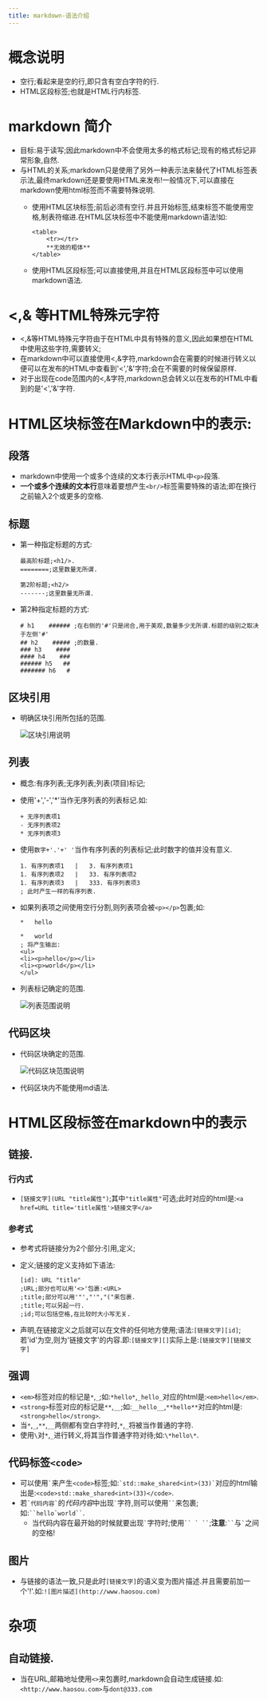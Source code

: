 ```yaml
---
title: markdown-语法介绍
---
```


# 概念说明
*   空行;看起来是空的行,即只含有空白字符的行.
*   HTML区段标签;也就是HTML行内标签.

# markdown 简介
*   目标:易于读写;因此markdown中不会使用太多的格式标记;现有的格式标记非常形象,自然.
*   与HTML的关系;markdown只是使用了另外一种表示法来替代了HTML标签表示法,最终markdown还是要使用HTML来发布!一般情况下,可以直接在markdown使用html标签而不需要特殊说明.
    -   使用HTML区块标签;前后必须有空行.并且开始标签,结束标签不能使用空格,制表符缩进.在HTML区块标签中不能使用markdown语法!如:
            
            <table>
                <tr></tr>
                **无效的粗体**
            </table>
    
    -   使用HTML区段标签;可以直接使用,并且在HTML区段标签中可以使用markdown语法.

# <,& 等HTML特殊元字符    
*   <,&等HTML特殊元字符由于在HTML中具有特殊的意义,因此如果想在HTML中使用这些字符,需要转义;
*   在markdown中可以直接使用<,&字符,markdown会在需要的时候进行转义以便可以在发布的HTML中查看到'<','&'字符;会在不需要的时候保留原样.  
*   对于出现在code范围内的<,&字符,markdown总会转义以在发布的HTML中看到的是'<','&'字符.

# HTML区块标签在Markdown中的表示:

## 段落
*   markdown中使用一个或多个连续的文本行表示HTML中`<p>`段落.
*   **一个或多个连续的文本行**意味着要想产生`<br/>`标签需要特殊的语法;即在换行之前输入2个或更多的空格.

## 标题
*   第一种指定标题的方式:
        
        最高阶标题;<h1/>.
        ========;这里数量无所谓.
        
        第2阶标题;<h2/>
        -------;这里数量无所谓.
        
*   第2种指定标题的方式:
        
        # h1    ###### ;在右侧的'#'只是闭合,用于美观,数量多少无所谓.标题的级别之取决于左侧'#'
        ## h2    ##### ;的数量.
        ### h3    ####
        #### h4    ### 
        ###### h5   ##
        ####### h6   #

## 区块引用
*   明确区块引用所包括的范围.
    
    ![区块引用说明]({{site.url}}/assets/1.png)
    
## 列表
*   概念:有序列表;无序列表;列表(项目)标记;
*   使用'+','-','*'当作无序列表的列表标记.如:
    
        + 无序列表项1
        - 无序列表项2
        * 无序列表项3
*   使用`数字+'.'+' '`当作有序列表的列表标记;此时数字的值并没有意义.
        
        1. 有序列表项1   |   3. 有序列表项1
        1. 有序列表项2   |   33. 有序列表项2
        1. 有序列表项3   |   333. 有序列表项3
        ; 此时产生一样的有序列表.
*   如果列表项之间使用空行分割,则列表项会被`<p></p>`包裹;如:
    
        *   hello
        
        *   world
        ; 将产生输出:
        <ul>
        <li><p>hello</p></li>
        <li><p>world</p></li>
        </ul>
*   列表标记确定的范围.

    ![列表范围说明]({{site.url}}/assets/2.png)

## 代码区块
*   代码区块确定的范围.

    ![代码区块范围说明]({{site.url}}/assets/3.png)
    
*   代码区块内不能使用md语法.

# HTML区段标签在markdown中的表示

## 链接.

### 行内式
*   `[链接文字](URL "title属性")`;其中`"title属性"`可选;此时对应的html是:`<a href=URL title='title属性'>链接文字</a>`

### 参考式
*   参考式将链接分为2个部分:引用,定义;
*   定义;链接的定义支持如下语法:
    
        [id]: URL "title" 
        ;URL;部分也可以用'<>'包裹:<URL>
        ;title;部分可以用'"',"'","("来包裹.
        ;title;可以另起一行.
        ;id;可以包括空格,在比较时大小写无关.
*   声明,在链接定义之后就可以在文件的任何地方使用;语法:`[链接文字][id]`;若'id'为空,则为'链接文字'的内容.即:`[链接文字][]`实际上是:`[链接文字][链接文字]`

## 强调
*   `<em>`标签对应的标记是`*`,`_`;如:`*hello*`,`_hello_`对应的html是:`<em>hello</em>`.
*   `<strong>`标签对应的标记是`**`,`__`;如:`__hello__`,`**hello**`对应的html是:`<strong>hello</strong>`.
*   当`*`,`_`,`**`,`__`两侧都有空白字符时,`*`,`_`将被当作普通的字符.
*   使用`\`对`*`,`_`进行转义,将其当作普通字符对待;如:`\*hello\*`.

## 代码标签`<code>`
*   可以使用`` ` ``来产生`<code>`标签;如:`` `std::make_shared<int>(33)` ``对应的html输出是:`<code>std::make_shared<int>(33)</code>`.
*   若`` `代码内容` ``的*代码内容*中出现`` ` ``字符,则可以使用``` `` ```来包裹;如:``` ``hello`world`` ```.
    -   当代码内容在最开始的时候就要出现`` ` ``字符时;使用``` `` ` `` ```;**注意**:``` `` ```与`` ` ``之间的空格!

## 图片
*   与链接的语法一致,只是此时`[链接文字]`的语义变为图片描述.并且需要前加一个'!'.如:`![图片描述](http://www.haosou.com)`

# 杂项

## 自动链接.
*   当在URL,邮箱地址使用`<>`来包裹时,markdown会自动生成链接.如:`<http://www.haosou.com>`与`dont@333.com`




















        
